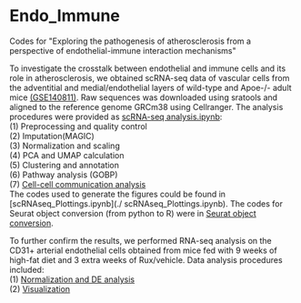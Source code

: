 # Endo_Immune
Codes for "Exploring the pathogenesis of atherosclerosis from a perspective of endothelial-immune interaction mechanisms"

To investigate the crosstalk between endothelial and immune cells and its role in atherosclerosis, we obtained scRNA-seq data of vascular cells from the adventitial and medial/endothelial layers of wild-type and Apoe-/- adult mice [(GSE140811)](https://www.ncbi.nlm.nih.gov/geo/query/acc.cgi?acc=GSE140811). Raw sequences was downloaded using sratools and aligned to the reference genome GRCm38 using Cellranger. The analysis procedures were provided as [scRNA-seq analysis.ipynb](./scRNAseq_analysis.ipynb):  
(1) Preprocessing and quality control  
(2) Imputation(MAGIC)  
(3) Normalization and scaling  
(4) PCA and UMAP calculation  
(5) Clustering and annotation  
(6) Pathway analysis (GOBP)  
(7) [Cell-cell communication analysis](./Cellchat_final.ipynb)  
The codes used to generate the figures could be found in [scRNAseq_Plottings.ipynb](./ scRNAseq_Plottings.ipynb). The codes for Seurat object conversion (from python to R) were in [Seurat object conversion](./Seurat_Conversion.ipynb).

To further confirm the results, we performed RNA-seq analysis on the CD31+ arterial endothelial cells obtained from mice fed with 9 weeks of high-fat diet and 3 extra weeks of Rux/vehicle. Data analysis procedures included:  
(1) [Normalization and DE analysis](./RNAseq_edgeR.R)  
(2) [Visualization](./RNAseq_Plottings.R)  
